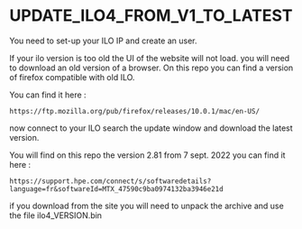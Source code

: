 # UPDATE_ILO4_FROM_V1_TO_LATEST

You need to set-up your ILO IP and create an user.

If your ilo version is too old the UI of the website will not load. you will need to download an old version of a browser. On this repo you can find a version of firefox compatible with old ILO.

You can find it here : 
```
https://ftp.mozilla.org/pub/firefox/releases/10.0.1/mac/en-US/
```

now connect to your ILO search the update window and download the latest version.

You will find on this repo the version 2.81 from 7 sept. 2022 you can find it here :
```
https://support.hpe.com/connect/s/softwaredetails?language=fr&softwareId=MTX_47590c9ba0974132ba3946e21d
```

if you download from the site you will need to unpack the archive and use the file ilo4_VERSION.bin

